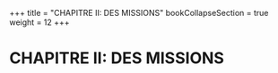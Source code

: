 +++
title = "CHAPITRE II: DES MISSIONS"
bookCollapseSection = true
weight = 12
+++

# CHAPITRE II: DES MISSIONS
